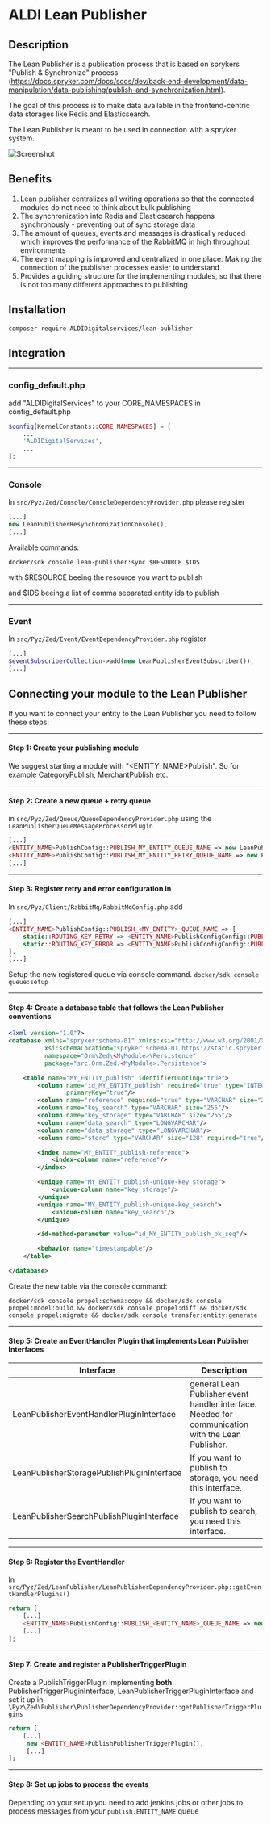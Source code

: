 # ALDI Lean Publisher

## Description
The Lean Publisher is a publication process that is based on sprykers "Publish & Synchronize" process (https://docs.spryker.com/docs/scos/dev/back-end-development/data-manipulation/data-publishing/publish-and-synchronization.html).

The goal of this process is to make data available in the frontend-centric data storages like Redis and Elasticsearch.

The Lean Publisher is meant to be used in connection with a spryker system.

![Screenshot](data/aldi_lean_publisher.png)

## Benefits

1. Lean publisher centralizes all writing operations so that the connected modules do not need to think about bulk publishing
2. The synchronization into Redis and Elasticsearch happens synchronously - preventing out of sync storage data
3. The amount of queues, events and messages is drastically reduced which improves the performance of the RabbitMQ in high throughput environments
4. The event mapping is improved and centralized in one place. Making the connection of the publisher processes easier to understand
5. Provides a guiding structure for the implementing modules, so that there is not too many different approaches to publishing

## Installation
`composer require ALDIDigitalservices/lean-publisher`

## Integration

---
### config_default.php
add "ALDIDigitalServices" to your CORE_NAMESPACES in config_default.php

```php
$config[KernelConstants::CORE_NAMESPACES] = [
	...
	'ALDIDigitalServices',
	...
];

```

---
### Console
In `src/Pyz/Zed/Console/ConsoleDependencyProvider.php` please register

```php
[...]
new LeanPublisherResynchronizationConsole(),
[...]
```

Available commands:

`docker/sdk console lean-publisher:sync $RESOURCE $IDS`

with $RESOURCE beeing the resource you want to publish

and $IDS beeing a list of comma separated entity ids to publish

---
### Event
In `src/Pyz/Zed/Event/EventDependencyProvider.php` register

```php
[...]
$eventSubscriberCollection->add(new LeanPublisherEventSubscriber());
[...]
```

## Connecting your module to the Lean Publisher
If you want to connect your entity to the Lean Publisher you need to follow these steps:

---
#### Step 1: Create your publishing module
We suggest starting a module with "<ENTITY_NAME>Publish". So for example CategoryPublish, MerchantPublish etc.

---
#### Step 2: Create a new queue + retry queue
in `src/Pyz/Zed/Queue/QueueDependencyProvider.php` using the `LeanPublisherQueueMessageProcessorPlugin`
```php
[...]
<ENTITY_NAME>PublishConfig::PUBLISH_MY_ENTITY_QUEUE_NAME => new LeanPublisherQueueMessageProcessorPlugin(),
<ENTITY_NAME>PublishConfig::PUBLISH_MY_ENTITY_RETRY_QUEUE_NAME => new EventRetryQueueMessageProcessorPlugin()
[...]
```

---
#### Step 3: Register retry and error configuration in
In `src/Pyz/Client/RabbitMq/RabbitMqConfig.php` add
```php
[...]
<ENTITY_NAME>PublishConfig::PUBLISH_<MY_ENTITY>_QUEUE_NAME => [
    static::ROUTING_KEY_RETRY => <ENTITY_NAME>PublishConfigConfig::PUBLISH_<ENTITY_NAME>_RETRY_QUEUE_NAME,
    static::ROUTING_KEY_ERROR => <ENTITY_NAME>PublishConfigConfig::PUBLISH_<ENTITY_NAME>_ERROR_QUEUE_NAME,
],
[...]
```

Setup the new registered queue via console command.
`docker/sdk console queue:setup`

---
#### Step 4: Create a database table that follows the Lean Publisher conventions
```xml
<?xml version="1.0"?>
<database xmlns="spryker:schema-01" xmlns:xsi="http://www.w3.org/2001/XMLSchema-instance" name="zed"
          xsi:schemaLocation="spryker:schema-01 https://static.spryker.com/schema-01.xsd"
          namespace="Orm\Zed\<MyModule>\Persistence"
          package="src.Orm.Zed.<MyModule>.Persistence">

    <table name="MY_ENTITY_publish" identifierQuoting="true">
        <column name="id_MY_ENTITY_publish" required="true" type="INTEGER" autoIncrement="true"
                primaryKey="true"/>
        <column name="reference" required="true" type="VARCHAR" size="255"/>
        <column name="key_search" type="VARCHAR" size="255"/>
        <column name="key_storage" type="VARCHAR" size="255"/>
        <column name="data_search" type="LONGVARCHAR"/>
        <column name="data_storage" type="LONGVARCHAR"/>
        <column name="store" type="VARCHAR" size="128" required="true"/>

        <index name="MY_ENTITY_publish-reference">
            <index-column name="reference"/>
        </index>

        <unique name="MY_ENTITY_publish-unique-key_storage">
            <unique-column name="key_storage"/>
        </unique>
        <unique name="MY_ENTITY_publish-unique-key_search">
            <unique-column name="key_search"/>
        </unique>

        <id-method-parameter value="id_MY_ENTITY_publish_pk_seq"/>

        <behavior name="timestampable"/>
    </table>

</database>
```

Create the new table via the console command:

`docker/sdk console propel:schema:copy && docker/sdk console propel:model:build && docker/sdk console propel:diff && docker/sdk console propel:migrate && docker/sdk console transfer:entity:generate`

---
#### Step 5: Create an EventHandler Plugin that implements Lean Publisher Interfaces
Interface | Description
--- |---
LeanPublisherEventHandlerPluginInterface | general Lean Publisher event handler interface. Needed for communication with the Lean Publisher.
LeanPublisherStoragePublishPluginInterface | If you want to publish to storage, you need this interface.
LeanPublisherSearchPublishPluginInterface | If you want to publish to search, you need this interface.

---
#### Step 6: Register the EventHandler
In `src/Pyz/Zed/LeanPublisher/LeanPublisherDependencyProvider.php::getEventHandlerPlugins()`

```php
return [
    [...]
    <ENTITY_NAME>PublishConfig::PUBLISH_<ENTITY_NAME>_QUEUE_NAME => new <ENTITY_NAME>PublishEventHandlerPlugin(),
    [...]
];
```

---
#### Step 7: Create and register a PublisherTriggerPlugin
Create a PublishTriggerPlugin implementing **both** PublisherTriggerPluginInterface, LeanPublisherTriggerPluginInterface and set it up in
`\Pyz\Zed\Publisher\PublisherDependencyProvider::getPublisherTriggerPlugins`

```php
return [
    [...]
     new <ENTITY_NAME>PublishPublisherTriggerPlugin(),
     [...]
];
```

---
#### Step 8: Set up jobs to process the events
Depending on your setup you need to add jenkins jobs or other jobs to process messages from your `publish.ENTITY_NAME` queue
